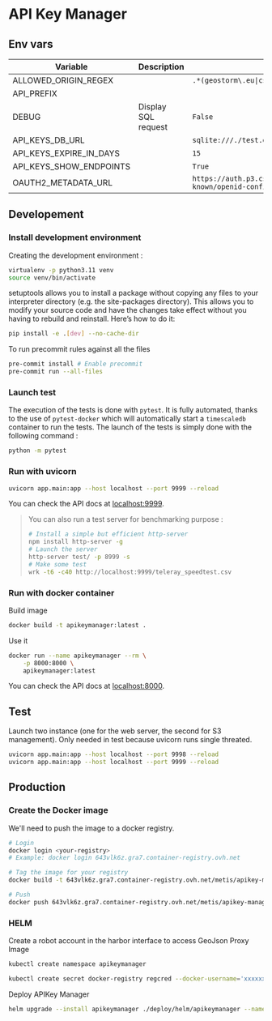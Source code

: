 # API Key Manager

## Env vars

| Variable                | Description         | Default value                                                                 |
| ----------------------- | ------------------- | ----------------------------------------------------------------------------- |
| ALLOWED_ORIGIN_REGEX    |                     | `.*(geostorm\.eu\|csgroup\.space)`                                            |
| API_PREFIX              |                     |                                                                               |
| DEBUG                   | Display SQL request | `False`                                                                       |
| API_KEYS_DB_URL         |                     | `sqlite:///./test.db`                                                         |
| API_KEYS_EXPIRE_IN_DAYS |                     | `15`                                                                          |
| API_KEYS_SHOW_ENDPOINTS |                     | `True`                                                                        |
| OAUTH2_METADATA_URL     |                     | `https://auth.p3.csgroup.space/realms/METIS/.well-known/openid-configuration` |

## Developement

### Install development environment

Creating the development environment :

```bash
virtualenv -p python3.11 venv
source venv/bin/activate
```

setuptools allows you to install a package without copying any files to your interpreter directory (e.g. the site-packages directory). This allows you to modify your source code and have the changes take effect without you having to rebuild and reinstall. Here’s how to do it:

```bash
pip install -e .[dev] --no-cache-dir
```

To run precommit rules against all the files

```bash
pre-commit install # Enable precommit
pre-commit run --all-files
```

### Launch test

The execution of the tests is done with `pytest`. It is fully automated, thanks to the use of `pytest-docker` which will automatically start a `timescaledb` container to run the tests.
The launch of the tests is simply done with the following command :

```bash
python -m pytest
```

### Run with uvicorn

```bash
uvicorn app.main:app --host localhost --port 9999 --reload
```

You can check the API docs at [localhost:9999](http://localhost:9999/docs/).

> You can also run a test server for benchmarking purpose :
>
> ```bash
> # Install a simple but efficient http-server
> npm install http-server -g
> # Launch the server
> http-server test/ -p 8999 -s
> # Make some test
> wrk -t6 -c40 http://localhost:9999/teleray_speedtest.csv
> ```

### Run with docker container

Build image

```bash
docker build -t apikeymanager:latest .
```

Use it

```bash
docker run --name apikeymanager --rm \
    -p 8000:8000 \
    apikeymanager:latest
```

You can check the API docs at [localhost:8000](http://localhost:8000/docs).

## Test

Launch two instance (one for the web server, the second for S3 management). Only needed in test because uvicorn runs single threated.

```bash
uvicorn app.main:app --host localhost --port 9998 --reload
uvicorn app.main:app --host localhost --port 9999 --reload
```

## Production

### Create the Docker image

We'll need to push the image to a docker registry.

```bash
# Login
docker login <your-registry>
# Example: docker login 643vlk6z.gra7.container-registry.ovh.net

# Tag the image for your registry
docker build -t 643vlk6z.gra7.container-registry.ovh.net/metis/apikey-manager:<version> .

# Push
docker push 643vlk6z.gra7.container-registry.ovh.net/metis/apikey-manager:<version>
```

### HELM

Create a robot account in the harbor interface to access GeoJson Proxy Image

```bash
kubectl create namespace apikeymanager

kubectl create secret docker-registry regcred --docker-username='xxxxxxx' --docker-password='yyyyyyyyyyy' --docker-server='643vlk6z.gra7.container-registry.ovh.net' --namespace apikeymanager
```

Deploy APIKey Manager

```bash
helm upgrade --install apikeymanager ./deploy/helm/apikeymanager --namespace apikeymanager --values deploy/helm/values.yaml
```
